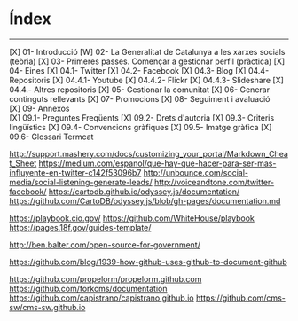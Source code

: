 
# Índex
---
[X] 01- Introducció
[W] 02- La Generalitat de Catalunya a les xarxes socials (teòria)
[X] 03- Primeres passes. Començar a gestionar perfil  (pràctica)
[X] 04- Eines
	[X] 04.1- Twitter
	[X] 04.2- Facebook
	[X] 04.3- Blog
	[X] 04.4- Repositoris
		[X] 04.4.1- Youtube
		[X] 04.4.2- Flickr
		[X] 04.4.3- Slideshare
		[X] 04.4.- Altres repositoris
[X] 05- Gestionar la comunitat 
[X] 06- Generar continguts rellevants
[X] 07- Promocions
[X] 08- Seguiment i avaluació  
[X] 09- Annexos  
	[X] 09.1- Preguntes Freqüents
	[X] 09.2- Drets d'autoria
	[X] 09.3- Criteris lingüístics 
	[X] 09.4- Convencions gràfiques
	[X] 09.5- Imatge gràfica
	[X] 09.6- Glossari Termcat



http://support.mashery.com/docs/customizing_your_portal/Markdown_Cheat_Sheet
https://medium.com/espanol/que-hay-que-hacer-para-ser-mas-influyente-en-twitter-c142f53096b7
http://unbounce.com/social-media/social-listening-generate-leads/
http://voiceandtone.com/twitter-facebook/
https://cartodb.github.io/odyssey.js/documentation/
https://github.com/CartoDB/odyssey.js/blob/gh-pages/documentation.md


https://playbook.cio.gov/
https://github.com/WhiteHouse/playbook
https://pages.18f.gov/guides-template/

http://ben.balter.com/open-source-for-government/

https://github.com/blog/1939-how-github-uses-github-to-document-github

https://github.com/propelorm/propelorm.github.com
https://github.com/forkcms/documentation
https://github.com/capistrano/capistrano.github.io
https://github.com/cms-sw/cms-sw.github.io


